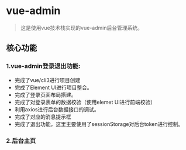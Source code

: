 # vue-admin

> 这是使用vue技术栈实现的vue-admin后台管理系统。





## 核心功能
### 1.vue-admin登录退出功能:
- 完成了vue/cli3进行项目创建
- 完成了Element UI进行项目整合。
- 完成了登录页面布局搭建。
- 完成了对登录表单的数据校验（使用elemet UI进行前端校验）
- 利用axios进行后台数据接口的调试。
- 完成了对应的消息提示框
- 完成了退出功能，这里主要使用了sessionStorage对后台token进行控制。
### 2.后台主页
